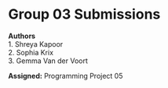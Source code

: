 <H1> Group 03 Submissions  </H1> 

**Authors** <br> 
    1.  Shreya Kapoor <br>
    2.  Sophia Krix <br> 
    3.  Gemma Van der Voort <br> 

**Assigned:** Programming Project 05 